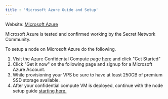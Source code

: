 ```yaml
---
title : 'Microsoft Azure Guide and Setup'
---
```


Website: [Microsoft Azure](https://azure.microsoft.com/en-us/solutions/confidential-compute/)

Microsoft Azure is tested and confirmed working by the Secret Network Community.

To setup a node on Microsoft Azure do the following.

1. Visit the Azure Confidental Compute page [here](https://azure.microsoft.com/en-us/solutions/confidential-compute/) and click "Get Started"
2. Click "Get it now" on the following page and signup for a Microsoft Azure Account.
3. While provisioning your VPS be sure to have at least 250GB of premium SSD storage available.
4. After your confidential compute VM is deployed, continue with the node setup guide [starting here.](https://docs.scrt.network/validators-and-full-nodes/run-full-node-mainnet.html)